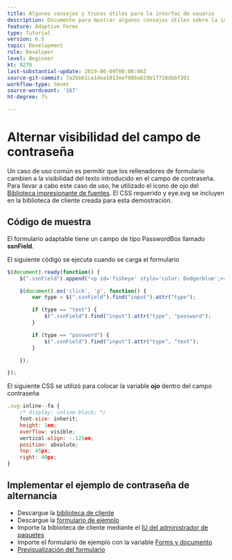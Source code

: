 ```yaml
---
title: Algunos consejos y trucos útiles para la interfaz de usuario
description: Documento para mostrar algunos consejos útiles sobre la interfaz de usuario
feature: Adaptive Forms
type: Tutorial
version: 6.5
topic: Development
role: Developer
level: Beginner
kt: 9270
last-substantial-update: 2019-06-09T00:00:00Z
source-git-commit: 7a2bb61ca1dea1013eef088a629b17718dbbf381
workflow-type: tm+mt
source-wordcount: '167'
ht-degree: 7%

---
```


# Alternar visibilidad del campo de contraseña

Un caso de uso común es permitir que los rellenadores de formulario cambien a la visibilidad del texto introducido en el campo de contraseña.
Para llevar a cabo este caso de uso, he utilizado el icono de ojo del [Biblioteca impresionante de fuentes](https://fontawesome.com/). El CSS requerido y eye.svg se incluyen en la biblioteca de cliente creada para esta demostración.


## Código de muestra

El formulario adaptable tiene un campo de tipo PasswordBox llamado **ssnField**.

El siguiente código se ejecuta cuando se carga el formulario

```javascript
$(document).ready(function() {
    $(".ssnField").append("<p id='fisheye' style='color: Dodgerblue';><i class='fa fa-eye'></i></p>");

    $(document).on('click', 'p', function() {
        var type = $(".ssnField").find("input").attr("type");

        if (type == "text") {
            $(".ssnField").find("input").attr("type", "password");
        }

        if (type == "password") {
            $(".ssnField").find("input").attr("type", "text");
        }

    });

});
```

El siguiente CSS se utilizó para colocar la variable **ojo** dentro del campo contraseña

```javascript
.svg-inline--fa {
    /* display: inline-block; */
    font-size: inherit;
    height: 1em;
    overflow: visible;
    vertical-align: -.125em;
    position: absolute;
    top: 45px;
    right: 40px;
}
```

## Implementar el ejemplo de contraseña de alternancia

* Descargue la [biblioteca de cliente](assets/simple-ui-tips.zip)
* Descargue la [formulario de ejemplo](assets/simple-ui-tricks-form.zip)
* Importe la biblioteca de cliente mediante el [IU del administrador de paquetes](http://localhost:4502/crx/packmgr/index.jsp)
* Importe el formulario de ejemplo con la variable [Forms y documento](http://localhost:4502/aem/forms.html/content/dam/formsanddocuments)
* [Previsualización del formulario](http://localhost:4502/content/dam/formsanddocuments/simpleuitips/jcr:content?wcmmode=disabled)


